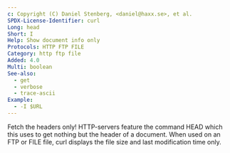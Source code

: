 ```yaml
---
c: Copyright (C) Daniel Stenberg, <daniel@haxx.se>, et al.
SPDX-License-Identifier: curl
Long: head
Short: I
Help: Show document info only
Protocols: HTTP FTP FILE
Category: http ftp file
Added: 4.0
Multi: boolean
See-also:
  - get
  - verbose
  - trace-ascii
Example:
  - -I $URL
---
```


Fetch the headers only! HTTP-servers feature the command HEAD which this uses
to get nothing but the header of a document. When used on an FTP or FILE file,
curl displays the file size and last modification time only.
